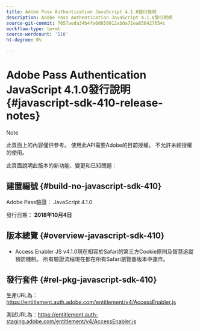 ```yaml
---
title: Adobe Pass Authentication JavaScript 4.1.0發行說明
description: Adobe Pass Authentication JavaScript 4.1.0發行說明
source-git-commit: 7057aeda34b4fe0d059912ab0a71ea856427654c
workflow-type: tm+mt
source-wordcount: '116'
ht-degree: 0%

---
```


# Adobe Pass Authentication JavaScript 4.1.0發行說明 {#javascript-sdk-410-release-notes}

>[!NOTE]
>
>此頁面上的內容僅供參考。 使用此API需要Adobe的目前授權。 不允許未經授權的使用。

此頁面說明此版本的新功能、變更和已知問題：

## 建置編號 {#build-no-javascript-sdk-410}

Adobe Pass驗證： JavaScript 4.1.0

發行日期： **2018年10月4日**


## 版本總覽 {#overview-javascript-sdk-410}

* Access Enabler JS v4.1.0現在相容於Safari的第三方Cookie原則及智慧追蹤預防機制。 所有驗證流程現在都在所有Safari瀏覽器版本中運作。


## 發行套件 {#rel-pkg-javascript-sdk-410}

生產URL為： https://entitlement.auth.adobe.com/entitlement/v4/AccessEnabler.js

測試URL為：https://entitlement.auth-staging.adobe.com/entitlement/v4/AccessEnabler.js
